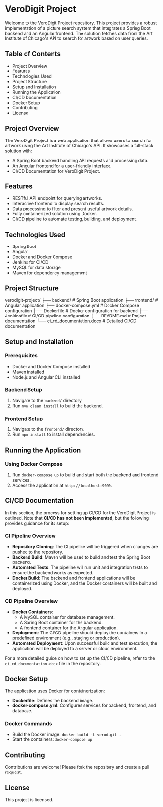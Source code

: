# VeroDigit Project

Welcome to the VeroDigit Project repository. This project provides a robust implementation of a picture search system that integrates a Spring Boot backend and an Angular frontend. The solution fetches data from the Art Institute of Chicago's API to search for artwork based on user queries.

## Table of Contents

- Project Overview
- Features
- Technologies Used
- Project Structure
- Setup and Installation
- Running the Application
- CI/CD Documentation
- Docker Setup
- Contributing
- License

## Project Overview

The VeroDigit Project is a web application that allows users to search for artwork using the Art Institute of Chicago's API. It showcases a full-stack solution with:

- A Spring Boot backend handling API requests and processing data.
- An Angular frontend for a user-friendly interface.
- CI/CD Documentation for VeroDigit Project.

## Features

- RESTful API endpoint for querying artworks.
- Interactive frontend to display search results.
- Data processing to filter and present useful artwork details.
- Fully containerized solution using Docker.
- CI/CD pipeline to automate testing, building, and deployment.

## Technologies Used

- Spring Boot
- Angular
- Docker and Docker Compose
- Jenkins for CI/CD
- MySQL for data storage
- Maven for dependency management

## Project Structure

verodigit-project/
├── backend/                # Spring Boot application
├── frontend/               # Angular application
├── docker-compose.yml      # Docker Compose configuration
├── Dockerfile              # Docker configuration for backend
├── Jenkinsfile             # CI/CD pipeline configuration
├── README.md               # Project documentation
└── ci_cd_documentation.docx # Detailed CI/CD documentation

## Setup and Installation

### Prerequisites

- Docker and Docker Compose installed
- Maven installed
- Node.js and Angular CLI installed

### Backend Setup

1. Navigate to the `backend/` directory.
2. Run `mvn clean install` to build the backend.

### Frontend Setup

1. Navigate to the `frontend/` directory.
2. Run `npm install` to install dependencies.

## Running the Application

### Using Docker Compose

1. Run `docker-compose up` to build and start both the backend and frontend services.
2. Access the application at `http://localhost:9090`.

## CI/CD Documentation

In this section, the process for setting up CI/CD for the VeroDigit Project is outlined. Note that **CI/CD has not been implemented**, but the following provides guidance for its setup:

### CI Pipeline Overview

- **Repository Cloning**: The CI pipeline will be triggered when changes are pushed to the repository.
- **Backend Build**: Maven will be used to build and test the Spring Boot backend.
- **Automated Tests**: The pipeline will run unit and integration tests to ensure the backend works as expected.
- **Docker Build**: The backend and frontend applications will be containerized using Docker, and the Docker containers will be built and deployed.

### CD Pipeline Overview

- **Docker Containers**:
  - A MySQL container for database management.
  - A Spring Boot container for the backend.
  - A frontend container for the Angular application.
- **Deployment**: The CI/CD pipeline should deploy the containers in a predefined environment (e.g., staging or production).
- **Automated Deployment**: Upon successful build and test execution, the application will be deployed to a server or cloud environment.

For a more detailed guide on how to set up the CI/CD pipeline, refer to the `ci_cd_documentation.docx` file in the repository.

## Docker Setup

The application uses Docker for containerization:

- **Dockerfile**: Defines the backend image.
- **docker-compose.yml**: Configures services for backend, frontend, and database.

### Docker Commands

- Build the Docker image: `docker build -t verodigit .`
- Start the containers: `docker-compose up`

## Contributing

Contributions are welcome! Please fork the repository and create a pull request.

## License

This project is licensed.